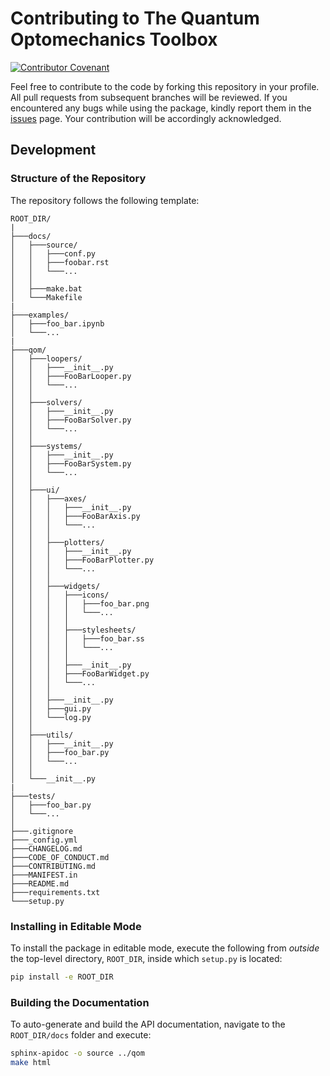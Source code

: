 # Contributing to The Quantum Optomechanics Toolbox

[![Contributor Covenant](https://img.shields.io/badge/Contributor%20Covenant-2.0-4baaaa.svg?style=for-the-badge)](./code_of_conduct.md)

Feel free to contribute to the code by forking this repository in your profile.
All pull requests from subsequent branches will be reviewed.
If you encountered any bugs while using the package, kindly report them in the [issues](https://github.com/Sampreet/qom/issues) page.
Your contribution will be accordingly acknowledged.

## Development

### Structure of the Repository

The repository follows the following template:

```
ROOT_DIR/
|
├───docs/
│   ├───source/
│   │   ├───conf.py
│   │   ├───foobar.rst
│   │   └───...
│   │   
│   ├───make.bat
│   └───Makefile
|
├───examples/
│   ├───foo_bar.ipynb
│   └───...
|
├───qom/
│   ├───loopers/
│   │   ├───__init__.py
│   │   ├───FooBarLooper.py
│   │   └───...
│   │   
│   ├───solvers/
│   │   ├───__init__.py
│   │   ├───FooBarSolver.py
│   │   └───...
│   │   
│   ├───systems/
│   │   ├───__init__.py
│   │   ├───FooBarSystem.py
│   │   └───...
│   │   
│   ├───ui/
│   │   ├───axes/
│   │   │   ├───__init__.py
│   │   │   ├───FooBarAxis.py
│   │   │   └───...
│   │   │
│   │   ├───plotters/
│   │   │   ├───__init__.py
│   │   │   ├───FooBarPlotter.py
│   │   │   └───...
│   │   │
│   │   ├───widgets/
│   │   │   ├───icons/
│   │   │   │   ├───foo_bar.png
│   │   │   │   └───...
│   │   │   │
│   │   │   ├───stylesheets/
│   │   │   │   ├───foo_bar.ss
│   │   │   │   └───...
│   │   │   │
│   │   │   ├───__init__.py
│   │   │   ├───FooBarWidget.py
│   │   │   └───...
│   │   │
│   │   ├───__init__.py
│   │   ├───gui.py
│   │   └───log.py
│   │   
│   ├───utils/
│   │   ├───__init__.py
│   │   ├───foo_bar.py
│   │   └───...
│   │   
│   └───__init__.py
|
├───tests/
│   ├───foo_bar.py
│   └───...
│
├───.gitignore
├───_config.yml
├───CHANGELOG.md
├───CODE_OF_CONDUCT.md
├───CONTRIBUTING.md
├───MANIFEST.in
├───README.md
├───requirements.txt
└───setup.py
```

### Installing in Editable Mode

To install the package in editable mode, execute the following from *outside* the top-level directory, `ROOT_DIR`, inside which `setup.py` is located:

```bash
pip install -e ROOT_DIR
```

### Building the Documentation

To auto-generate and build the API documentation, navigate to the `ROOT_DIR/docs` folder and execute:

```bash
sphinx-apidoc -o source ../qom
make html
```